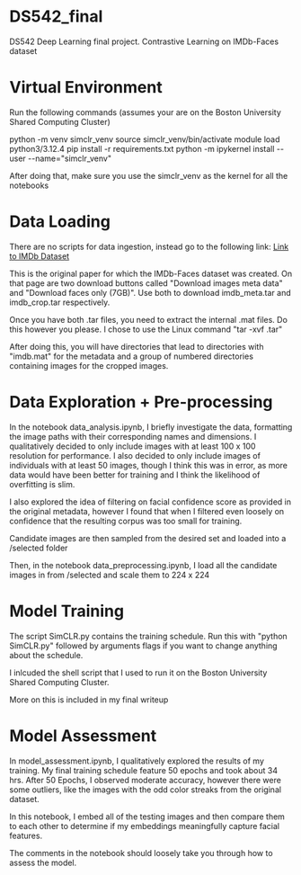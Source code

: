 # DS542_final
DS542 Deep Learning final project. Contrastive Learning on IMDb-Faces dataset

# Virtual Environment
Run the following commands (assumes your are on the Boston University Shared Computing Cluster)

python -m venv simclr_venv
source simclr_venv/bin/activate
module load python3/3.12.4
pip install -r requirements.txt
python -m ipykernel install --user --name="simclr_venv"

After doing that, make sure you use the simclr_venv as the kernel for all the notebooks

# Data Loading
There are no scripts for data ingestion, instead go to the following link: [Link to IMDb Dataset](https://data.vision.ee.ethz.ch/cvl/rrothe/imdb-wiki/)

This is the original paper for which the IMDb-Faces dataset was created. On that page are two download buttons called "Download images meta data" and "Download faces only (7GB)". Use both to download imdb_meta.tar and imdb_crop.tar respectively.

Once you have both .tar files, you need to extract the internal .mat files. Do this however you please. I chose to use the Linux command "tar -xvf <filename>.tar"

After doing this, you will have directories that lead to directories with "imdb.mat" for the metadata and a group of numbered directories containing images for the cropped images.

# Data Exploration + Pre-processing
In the notebook data_analysis.ipynb, I briefly investigate the data, formatting the image paths with their corresponding names and dimensions. I qualitatively decided to only include images with at least 100 x 100 resolution for performance. I also decided to only include images of individuals with at least 50 images, though I think this was in error, as more data would have been better for training and I think the likelihood of overfitting is slim.

I also explored the idea of filtering on facial confidence score as provided in the original metadata, however I found that when I filtered even loosely on confidence that the resulting corpus was too small for training.

Candidate images are then sampled from the desired set and loaded into a /selected folder

Then, in the notebook data_preprocessing.ipynb, I load all the candidate images in from /selected and scale them to 224 x 224

# Model Training
The script SimCLR.py contains the training schedule.
Run this with "python SimCLR.py" followed by arguments flags if you want to change anything about the schedule.

I inlcuded the shell script that I used to run it on the Boston University Shared Computing Cluster.

More on this is included in my final writeup

# Model Assessment
In model_assessment.ipynb, I qualitatively explored the results of my training. My final training schedule feature 50 epochs and took about 34 hrs.
After 50 Epochs, I observed moderate accuracy, however there were some outliers, like the images with the odd color streaks from the original dataset.

In this notebook, I embed all of the testing images and then compare them to each other to determine if my embeddings meaningfully capture facial features.

The comments in the notebook should loosely take you through how to assess the model.






